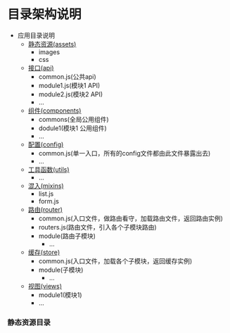 # 目录架构说明

* 应用目录说明
    * [静态资源(assets)](#静态资源目录)
        * images
        * css
    * [接口(api)](#API接口目录)
        * common.js(公共api)
        * module1.js(模块1 API)
        * module2.js(模块2 API)
        * ...
    * [组件(components)](#组件目录)
        * commons(全局公用组件)
        * dodule1(模块1 公用组件)
        * ...
    * [配置(config)](#配置文件目录)
        * common.js(单一入口，所有的config文件都由此文件暴露出去)
        * ...
    * [工具函数(utils)](#工具函数目录)
        * ...
    * [混入(mixins)](#混入文件目录)
        * list.js
        * form.js
    * [路由(router)](#路由文件目录)
        * common.js(入口文件，做路由看守，加载路由文件，返回路由实例)
        * routers.js(路由文件，引入各个子模块路由)
        * module(路由子模块)
            * ...
    * [缓存(store)](#缓存目录)
        * common.js(入口文件，加载各个子模块，返回缓存实例)
        * module(子模块)
            * ...
    * [视图(views)](#视图目录)
        * module1(模块1)
        * ...

### 静态资源目录

